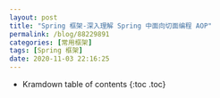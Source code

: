 ```yaml
---
layout: post
title: "Spring 框架-深入理解 Spring 中面向切面编程 AOP"
permalink: /blog/88229891
categories: [常用框架]
tags: [Spring 框架]
date: 2020-11-03 22:16:25
---
```


* Kramdown table of contents
{:toc .toc}
